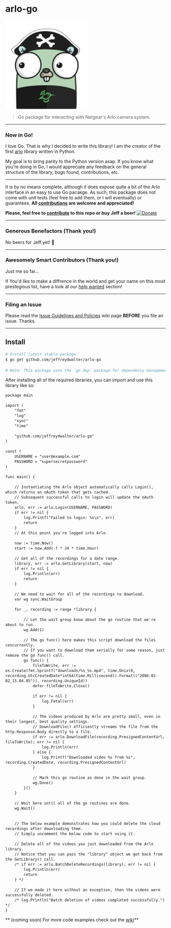 # arlo-go
![](gopher-arlo.png)
> Go package for interacting with Netgear's Arlo camera system.

---
### Now in Go!
I love Go. That is why I decided to write this library! I am the creator of the first [arlo](https://github.com/jeffreydwalter/arlo) library written in Python.

My goal is to bring parity to the Python version asap. If you know what you're doing in Go, I would appreciate any feedback on the general structure of the library, bugs found, contributions, etc.

---
It is by no means complete, although it does expose quite a bit of the Arlo interface in an easy to use Go pacakge. As such, this package does not come with unit tests (feel free to add them, or I will eventually) or guarantees.
**All [contributions](https://github.com/jeffreydwalter/arlo/issues?q=is%3Aissue+is%3Aopen+label%3A%22help+wanted%22) are welcome and appreciated!**

**Please, feel free to [contribute](https://github.com/jeffreydwalter/arlo/issues?q=is%3Aissue+is%3Aopen+label%3A%22help+wanted%22) to this repo or buy Jeff a beer!** [![Donate](https://img.shields.io/badge/Donate-PayPal-green.svg)](https://www.paypal.com/cgi-bin/webscr?cmd=_donations&business=R77B7UXMLA6ML&lc=US&item_name=Jeff%20Needs%20Beer&item_number=buyjeffabeer&currency_code=USD&bn=PP%2dDonationsBF%3abtn_donateCC_LG%2egif%3aNonHosted)

---
### Generous Benefactors (Thank you!)
No beers for Jeff yet! 🍺

---
### Awesomely Smart Contributors (Thank you!)
Just me so far...

If You'd like to make a diffrence in the world and get your name on this most prestegious list, have a look at our [help wanted](https://github.com/jeffreydwalter/arlo/issues?q=is%3Aissue+is%3Aopen+label%3A%22help+wanted%22) section!

---
### Filing an Issue
Please read the [Issue Guidelines and Policies](https://github.com/jeffreydwalter/arlo/wiki/Issue-Guidelines-and-Policies) wiki page **BEFORE** you file an issue. Thanks.

---

## Install
```bash
# Install latest stable package
$ go get github.com/jeffreydwalter/arlo-go

# Note: This package uses the `go dep` package for dependency management. If you plan on contributing to this package, you will be required to use [dep](https://github.com/golang/dep). Setting it up is outside the scope of this README, but if you want to contribute and aren't familiar with `dep`, I'm happy to get you.
```

After installing all of the required libraries, you can import and use this library like so:

```golang
package main

import (
	"fmt"
	"log"
	"sync"
	"time"

	"github.com/jeffreydwalter/arlo-go"
)

const (
	USERNAME = "user@example.com"
	PASSWORD = "supersecretpassword"
)

func main() {

	// Instantiating the Arlo object automatically calls Login(), which returns an oAuth token that gets cached.
	// Subsequent successful calls to login will update the oAuth token.
	arlo, err := arlo.Login(USERNAME, PASSWORD)
	if err != nil {
		log.Printf("Failed to login: %s\n", err)
		return
	}
	// At this point you're logged into Arlo.

	now := time.Now()
	start := now.Add(-7 * 24 * time.Hour)

	// Get all of the recordings for a date range.
	library, err := arlo.GetLibrary(start, now)
	if err != nil {
		log.Println(err)
		return
	}

	// We need to wait for all of the recordings to download.
	var wg sync.WaitGroup

	for _, recording := range *library {

		// Let the wait group know about the go routine that we're about to run.
		wg.Add(1)

		// The go func() here makes this script download the files concurrently.
		// If you want to download them serially for some reason, just remove the go func() call.
		go func() {
			fileToWrite, err := os.Create(fmt.Sprintf("downloads/%s_%s.mp4", time.Unix(0, recording.UtcCreatedDate*int64(time.Millisecond)).Format(("2006-01-02_15.04.05")), recording.UniqueId))
            defer fileToWrite.Close()

            if err != nil {
                log.Fatal(err)
            }

			// The videos produced by Arlo are pretty small, even in their longest, best quality settings.
			// DownloadFile() efficiently streams the file from the http.Response.Body directly to a file.
			if err := arlo.DownloadFile(recording.PresignedContentUrl, fileToWrite); err != nil {
				log.Println(err)
			} else {
				log.Printf("Downloaded video %s from %s", recording.CreatedDate, recording.PresignedContentUrl)
			}

			// Mark this go routine as done in the wait group.
			wg.Done()
		}()
	}

	// Wait here until all of the go routines are done.
	wg.Wait()


    // The below example demonstrates how you could delete the cloud recordings after downloading them.
    // Simply uncomment the below code to start using it.

    // Delete all of the videos you just downloaded from the Arlo library.
	// Notice that you can pass the "library" object we got back from the GetLibrary() call.
	/* if err := arlo.BatchDeleteRecordings(library); err != nil {
		log.Println(err)
		return
	} */

	// If we made it here without an exception, then the videos were successfully deleted.
	/* log.Println("Batch deletion of videos completed successfully.") */
}
```

** (coming soon) For more code examples check out the [wiki](https://github.com/jeffreydwalter/arlo-go/wiki)**
